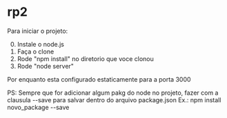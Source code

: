 # rp2

Para iniciar o projeto:

0. Instale o node.js
1. Faça o clone
2. Rode "npm install" no diretorio que voce clonou
3. Rode "node server"

Por enquanto esta configurado estaticamente para a porta 3000

PS: Sempre que for adicionar algum pakg do node no projeto, fazer com a clausula --save para salvar dentro do arquivo package.json
Ex.: npm install novo_package --save

